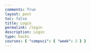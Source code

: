 ```yaml
---
comments: True
layout: post
toc: false
title: Login
permalink: /login
description: Login
type: hacks
courses: { "compsci": { "week": 2 } }
---
```


<head>
    <meta charset="UTF-8">
    <meta name="viewport" content="width=device-width, initial-scale=1.0">
    <title>Login Form</title>
    <style>
        @keyframes strobe {
            0%, 20%, 50%, 80%, 100% {
                background-color: #FF0000; /* Red */
            }
            40% {
                background-color: #FF7F00; /* Orange */
            }
            60% {
                background-color: #FFFF00; /* Yellow */
            }
            80% {
                background-color: #00FF00; /* Green */
            }
        }

        @keyframes rainbow {
            0% {
                color: #FF0000; /* Red */
            }
            16.67% {
                color: #FF7F00; /* Orange */
            }
            33.33% {
                color: #FFFF00; /* Yellow */
            }
            50% {
                color: #00FF00; /* Green */
            }
            66.67% {
                color: #0000FF; /* Blue */
            }
            83.33% {
                color: #4B0082; /* Indigo */
            }
            100% {
                color: #9400D3; /* Violet */
            }
        }

        body {
            margin: 0;
            font-family: Arial, sans-serif;
        }

        .gradient-layer {
            position: fixed;
            top: 0;
            left: 0;
            width: 100vw;
            height: 100vh;
            background: linear-gradient(45deg, #FF0000, #00FF00, #0000FF);
            opacity: 0.8;
            animation: strobe 2s infinite;
        }

        .login-container {
            position: absolute;
            top: 50%;
            left: 50%;
            transform: translate(-50%, -50%);
            z-index: 1;
            border-radius: 15px;
            padding: 20px;
            animation: rainbow 10s infinite; /* Apply rainbow effect to the login container */
            border: 5px solid transparent;
            background-clip: padding-box;
            background-image: linear-gradient(45deg, #FF0000, #FF7F00, #FFFF00, #00FF00, #0000FF, #4B0082, #9400D3);
        }

        input[type=text], input[type=password] {
            width: 100%;
            padding: 12px 20px;
            margin: 8px 0;
            display: inline-block;
            border: 1px solid #39FF14;
            box-sizing: border-box;
            background-color: #171515;
            color: #39FF14;
        }

        button {
            background-color: #39FF14;
            color: #171515;
            padding: 14px 20px;
            margin: 8px 0;
            border: none;
            cursor: pointer;
            width: 50%;
            margin-left: 170px;
        }

        button:hover {
            opacity: 0.8;
        }

        span.psw {
            display: flex;
            justify-items: center;
            text-align: center;
            margin-left: 250px;
            padding-top: 16px;
            color: #39FF14;
        }

        @media screen and (max-width: 300px) {
            span.psw {
                display: block;
                float: none;
            }

            .cancelbtn {
                width: 100%;
            }
        }
    </style>
<div class="login-container">
  
<form action="javascript:login_user()">
    <label for="uid"><b>Username</b></label>
    <input type="text" id="uid" placeholder="Enter Username" name="uid" required>
    <label for="password"><b>Password</b></label>
    <input type="password" id="password" placeholder="Enter Password" name="password" required>
    <button class='button'>Log in</button>
    <div>
    <span class="psw">Need an account? <a href="{{site.baseurl}}/signup"> Sign Up</a></span>
    </div>

</form>
<script type="module">
    import { uri, options } from '{{site.baseurl}}/assets/js/api/config.js';
    function login_user() {
        var myHeaders = new Headers();
        myHeaders.append("Content-Type", "application/json");
        const url = uri + '/api/users/authenticate';
        const body = {
            uid: document.getElementById("uid").value,
            password: document.getElementById("password").value,
        };
        const authOptions = {
            method: 'POST',
            cache: 'no-cache',
            headers: myHeaders,
            body: JSON.stringify(body)
        };
        fetch(url, authOptions)
        .then(response => {
            if (!response.ok) {
                const errorMsg = 'Login error: ' + response.status;
                console.log(errorMsg);
                return null;
            }
            const contentType = response.headers.get('Content-Type');
            if (contentType && contentType.includes('application/json')) {
                return response.json();
            } else {
                return response.text();
            }
        })
        .then(data => {
            if (data !== null) {
                console.log('Response:', data);
            }
            // window.location.href = "{{site.baseurl}}/";
        })
        .catch(err => {
            console.error('Fetch error:', err);
        });
    }
    window.login_user = login_user;

</script>
